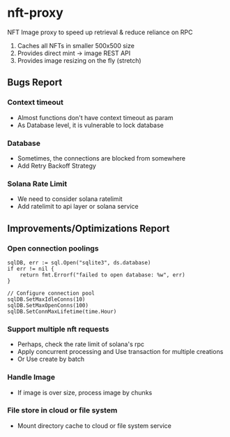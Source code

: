 # nft-proxy
NFT Image proxy to speed up retrieval &amp; reduce reliance on RPC


1. Caches all NFTs in smaller 500x500 size
2. Provides direct mint -> image REST API
3. Provides image resizing on the fly (stretch)

## Bugs Report 

### Context timeout
- Almost functions don't have context timeout as param
- As Database level, it is vulnerable to lock database

### Database 
- Sometimes, the connections are blocked from somewhere 
- Add Retry Backoff Strategy 

### Solana Rate Limit 
- We need to consider solana ratelimit
- Add ratelimit to api layer or solana service

## Improvements/Optimizations Report 

### Open connection poolings 
```
sqlDB, err := sql.Open("sqlite3", ds.database)
if err != nil {
    return fmt.Errorf("failed to open database: %w", err)
}

// Configure connection pool
sqlDB.SetMaxIdleConns(10)
sqlDB.SetMaxOpenConns(100)
sqlDB.SetConnMaxLifetime(time.Hour)
```

### Support multiple nft requests
- Perhaps, check the rate limit of solana's rpc
- Apply concurrent processing and Use transaction for multiple creations
- Or Use create by batch

### Handle Image
-  If image is over size, process image by chunks

### File store in cloud or file system
- Mount directory cache to cloud or file system service